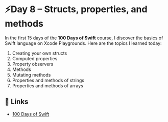 # ⚡️Day 8 – Structs, properties, and methods

In the first 15 days of the **100 Days of Swift** course, I discover the basics of Swift language on Xcode Playgrounds. Here are the topics I learned today:

1. Creating your own structs
2. Computed properties
3. Property observers
4. Methods
5. Mutating methods
6. Properties and methods of strings
7. Properties and methods of arrays

## 🔗 Links
- [100 Days of Swift](https://www.hackingwithswift.com/100/8)
